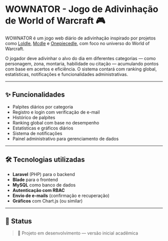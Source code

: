 # WOWNATOR - Jogo de Adivinhação de World of Warcraft 🎮

WOWNATOR é um jogo web diário de adivinhação inspirado por projetos como [Loldle](https://loldle.net), [Mcdle](https://www.mcdle.net/) e [Onepiecedle](https://onepiecedle.net/), com foco no universo do World of Warcraft.

O jogador deve adivinhar o alvo do dia em diferentes categorias — como personagem, zona, montaria, habilidade ou citação — acumulando pontos com base em acertos e eficiência. O sistema contará com ranking global, estatísticas, notificações e funcionalidades administrativas.

---

## ✨ Funcionalidades

- Palpites diários por categoria
- Registro e login com verificação de e-mail
- Histórico de palpites
- Ranking global com base no desempenho
- Estatísticas e gráficos diários
- Sistema de notificações
- Painel administrativo para gerenciamento de dados

---

## 🛠️ Tecnologias utilizadas

- **Laravel** (PHP) para o backend
- **Blade** para o frontend
- **MySQL** como banco de dados
- **Autenticação com RBAC**
- **Envio de e-mails** (confirmação e recuperação)
- **Gráficos** com Chart.js (ou similar)

---

## 📌 Status

> 🚧 Projeto em desenvolvimento — versão inicial acadêmica
